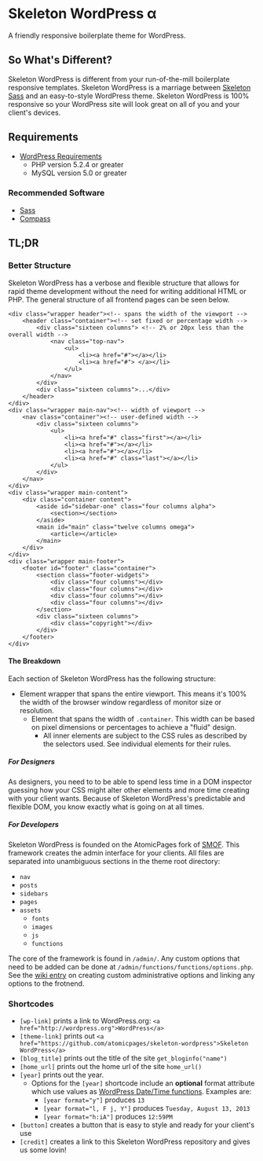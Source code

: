 Skeleton WordPress &alpha;
==========================

A friendly responsive boilerplate theme for WordPress.

## So What's Different?
Skeleton WordPress is different from your run-of-the-mill boilerplate responsive templates. Skeleton WordPress is a marriage between [Skeleton Sass](https://github.com/atomicpages/skeleton-sass) and an easy-to-style WordPress theme. Skeleton WordPress is 100% responsive so your WordPress site will look great on all of you and your client's devices.

## Requirements
* [WordPress Requirements](http://wordpress.org/about/requirements/)
	* PHP version 5.2.4 or greater
	* MySQL version 5.0 or greater

### Recommended Software
* [Sass](http://sass-lang.com/)
* [Compass](http://compass-style.org/)

## TL;DR

### Better Structure
Skeleton WordPress has a verbose and flexible structure that allows for rapid theme development without the need for writing additional HTML or PHP. The general structure of all frontend pages can be seen below.


```
<div class="wrapper header"><!-- spans the width of the viewport -->
	<header class="container"><!-- set fixed or percentage width -->
		<div class="sixteen columns"> <!-- 2% or 20px less than the overall width -->
			<nav class="top-nav">
				<ul>
					<li><a href="#"></a></li>
					<li><a href="#"> </a></li>
				</ul>
			</nav>
		</div>
		<div class="sixteen columns">...</div>
	</header>
</div>
<div class="wrapper main-nav"><!-- width of viewport -->
	<nav class="container"><!-- user-defined width -->
		<div class="sixteen columns">
			<ul>
				<li><a href="#" class="first"></a></li>
				<li><a href="#"></a></li>
				<li><a href="#"></a></li>
				<li><a href="#" class="last"></a></li>
			</ul>
		</div>
	</nav>
</div>
<div class="wrapper main-content">
	<div class="container content">
		<aside id="sidebar-one" class="four columns alpha">
			<section></section>
		</aside>
		<main id="main" class="twelve columns omega">
			<article></article>
		</main>
	</div>
</div>
<div class="wrapper main-footer">
	<footer id="footer" class="container">
		<section class="footer-widgets">
			<div class="four columns"></div>
			<div class="four columns"></div>
			<div class="four columns"></div>
			<div class="four columns"></div>
		</section>
		<div class="sixteen columns">
			<div class="copyright"></div>
		</div>
	</footer>
</div>
```

#### The Breakdown
Each section of Skeleton WordPress has the following structure:

* Element wrapper that spans the entire viewport. This means it's 100% the width of the browser window regardless of monitor size or resolution.
	* Element that spans the width of `.container`. This width can be based on pixel dimensions or percentages to achieve a "fluid" design.
		* All inner elements are subject to the CSS rules as described by the selectors used. See individual elements for their rules.

##### For Designers
As designers, you need to to be able to spend less time in a DOM inspector guessing how your CSS might alter other elements and more time creating with your client wants. Because of Skeleton WordPress's predictable and flexible DOM, you know exactly what is going on at all times.

##### For Developers
Skeleton WordPress is founded on the AtomicPages fork of [SMOF](https://github.com/atomicpages/Options-Framework). This framework creates the admin interface for your clients. All files are separated into unambiguous sections in the theme root directory:

* `nav`
* `posts`
* `sidebars`
* `pages`
* `assets`
	* `fonts`
	* `images`
	* `js`
	* `functions`

The core of the framework is found in `/admin/`. Any custom options that need to be added can be done at `/admin/functions/functions/options.php`. See the [wiki entry](https://github.com/atomicpages/skeleton-wordpress/wiki/Custom-Options) on creating custom administrative options and linking any options to the frotnend.


### Shortcodes
* `[wp-link]` prints a link to WordPress.org: `<a href="http://wordpress.org">WordPress</a>`
* `[theme-link]` prints out `<a href="https://github.com/atomicpages/skeleton-wordpress">Skeleton WordPress</a>`
* `[blog_title]` prints out the title of the site `get_bloginfo("name")` 
* `[home_url]` prints out the home url of the site `home_url()`
* `[year]` prints out the year.
	* Options for the `[year]` shortcode include an **optional** format attribute which use values as [WordPress Date/Time functions](http://codex.wordpress.org/Formatting_Date_and_Time). Examples are:
		* `[year format="y"]` produces `13`
		* `[year format="l, F j, Y"]` produces `Tuesday, August 13, 2013`
		* `[year format="h:iA"]` produces `12:59PM`
* `[button]` creates a button that is easy to style and ready for your client's use
* `[credit]` creates a link to this Skeleton WordPress repository and gives us some lovin!
